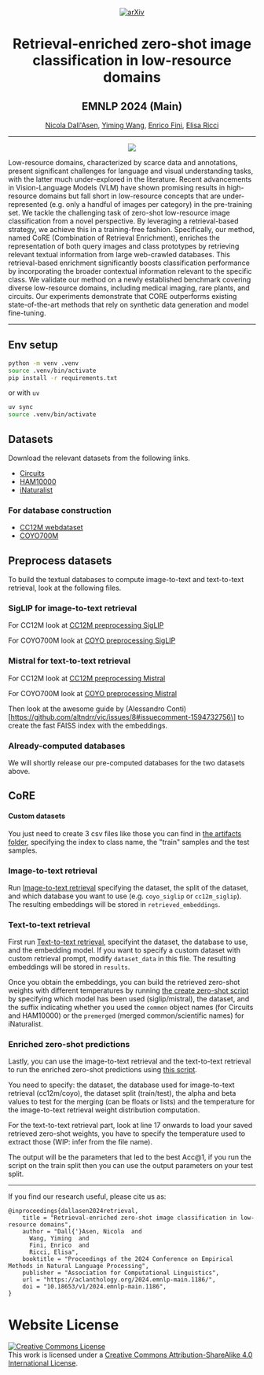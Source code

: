 <div align="center">

[![arXiv](https://img.shields.io/badge/arXiv-2411.00988-b31b1b.svg)](https://arxiv.org/abs/2411.00988)

# Retrieval-enriched zero-shot image classification in low-resource domains

## EMNLP 2024 (Main)

[Nicola Dall'Asen](https://scholar.google.com/citations?user=e7lgiYYAAAAJ), [Yiming Wang](https://scholar.google.com/citations?user=KBZ3zrEAAAAJ), [Enrico Fini](https://scholar.google.com/citations?user=OQMtSKIAAAAJ), [Elisa Ricci](https://scholar.google.com/citations?user=xf1T870AAAAJ)

______________________________________________________________________

![](static/images/method.png)

</div>
Low-resource domains, characterized by scarce data and annotations, present significant challenges for language and visual understanding tasks, with the latter much under-explored in the literature. Recent advancements in Vision-Language Models (VLM) have shown promising results in high-resource domains but fall short in low-resource concepts that are under-represented (e.g. only a handful of images per category) in the pre-training set. We tackle the challenging task of zero-shot low-resource image classification from a novel perspective. By leveraging a retrieval-based strategy, we achieve this in a training-free fashion. Specifically, our method, named CoRE (Combination of Retrieval Enrichment), enriches the representation of both query images and class prototypes by retrieving relevant textual information from large web-crawled databases. This retrieval-based enrichment significantly boosts classification performance by incorporating the broader contextual information relevant to the specific class. We validate our method on a newly established benchmark covering diverse low-resource domains, including medical imaging, rare plants, and circuits. Our experiments demonstrate that CORE outperforms existing state-of-the-art methods that rely on synthetic data generation and model fine-tuning.

______________________________________________________________________

## Env setup

```bash
python -m venv .venv
source .venv/bin/activate
pip install -r requirements.txt
```

or with `uv`

```bash
uv sync
source .venv/bin/activate
```

## Datasets

Download the relevant datasets from the following links.

- [Circuits](https://github.com/xiaobai1217/Low-Resource-Vision)
- [HAM10000](https://www.kaggle.com/datasets/kmader/skin-cancer-mnist-ham10000)
- [iNaturalist](https://github.com/visipedia/inat_comp/blob/master/2021/README.md)

### For database construction

- [CC12M webdataset](https://huggingface.co/datasets/pixparse/cc12m-wds)
- [COYO700M](https://huggingface.co/datasets/kakaobrain/coyo-700m)

## Preprocess datasets

To build the textual databases to compute image-to-text and text-to-text retrieval, look at the following files.

### SigLIP for image-to-text retrieval

For CC12M look at [CC12M preprocessing SigLIP](src/preprocessing/cc12m_siglip.py)

For COYO700M look at [COYO preprocessing SigLIP](src/preprocessing/coyo_siglip.py)

### Mistral for text-to-text retrieval

For CC12M look at [CC12M preprocessing Mistral](src/preprocessing/cc12m_mistral.py)

For COYO700M look at [COYO preprocessing Mistral](src/preprocessing/coyo_mistral.py)

Then look at the awesome guide by (Alessandro Conti)\[https://github.com/altndrr/vic/issues/8#issuecomment-1594732756\] to create the fast FAISS index with the embeddings.

### Already-computed databases

We will shortly release our pre-computed databases for the two datasets above.

## CoRE

#### Custom datasets

You just need to create 3 csv files like those you can find in [the artifacts folder](artifacts/data/), specifying the index to class name, the "train" samples and the test samples.

### Image-to-text retrieval

Run [Image-to-text retrieval](src/core/core_img2txt_retrieval.py) specifying the dataset, the split of the dataset, and which database you want to use (e.g. `coyo_siglip` or `cc12m_siglip`). The resulting embeddings will be stored in `retrieved_embeddings`.

### Text-to-text retrieval

First run [Text-to-text retrieval](src/core/core_txt2txt_retrieval.py), specifyint the dataset, the database to use, and the embedding model. If you want to specify a custom dataset with custom retrieval prompt, modify `dataset_data` in this file. The resulting embeddings will be stored in `results`.

Once you obtain the embeddings, you can build the retrieved zero-shot weights with different temperatures by running [the create zero-shot script](src/core/core_zeroshot_from_retrieved.py) by specifying which model has been used (siglip/mistral), the dataset, and the suffix indicating whether you used the `common` object names (for Circuits and HAM10000) or the `premerged` (merged common/scientific names) for iNaturalist.

### Enriched zero-shot predictions

Lastly, you can use the image-to-text retrieval and the text-to-text retrieval to run the enriched zero-shot predictions using [this script](src/core/core.py).

You need to specify: the dataset, the database used for image-to-text retrieval (cc12m/coyo), the dataset split (train/test), the alpha and beta values to test for the merging (can be floats or lists) and the temperature for the image-to-text retrieval weight distribution computation.

For the text-to-text retrieval part, look at line 17 onwards to load your saved retrieved zero-shot weights, you have to specify the temperature used to extract those (WIP: infer from the file name).

The output will be the parameters that led to the best Acc@1, if you run the script on the train split then you can use the output parameters on your test split.

______________________________________________________________________

If you find our research useful, please cite us as:

```
@inproceedings{dallasen2024retrieval,
    title = "Retrieval-enriched zero-shot image classification in low-resource domains",
    author = "Dall{'}Asen, Nicola  and
      Wang, Yiming  and
      Fini, Enrico  and
      Ricci, Elisa",
    booktitle = "Proceedings of the 2024 Conference on Empirical Methods in Natural Language Processing",
    publisher = "Association for Computational Linguistics",
    url = "https://aclanthology.org/2024.emnlp-main.1186/",
    doi = "10.18653/v1/2024.emnlp-main.1186",
}
```

# Website License

<a rel="license" href="http://creativecommons.org/licenses/by-sa/4.0/"><img alt="Creative Commons License" style="border-width:0" src="https://i.creativecommons.org/l/by-sa/4.0/88x31.png" /></a><br />This work is licensed under a <a rel="license" href="http://creativecommons.org/licenses/by-sa/4.0/">Creative Commons Attribution-ShareAlike 4.0 International License</a>.
